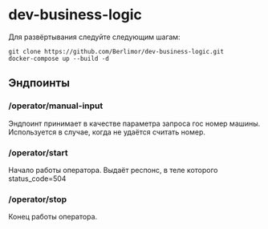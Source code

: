 # dev-business-logic
Для развёртывания следуйте следующим шагам:
```
git clone https://github.com/Berlimor/dev-business-logic.git
docker-compose up --build -d
```

## Эндпоинты
### /operator/manual-input
Эндпоинт принимает в качестве параметра запроса гос номер машины. Используется в случае, когда не удаётся считать номер.

### /operator/start
Начало работы оператора. Выдаёт респонс, в теле которого status_code=504

### /operator/stop
Конец работы оператора.
